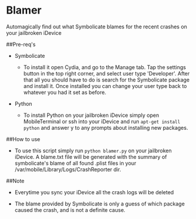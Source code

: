 Blamer
======

Automagically find out what Symbolicate blames for the recent crashes on your jailbroken iDevice

##Pre-req's
* Symbolicate
    * To install it open Cydia, and go to the Manage tab. Tap the settings button in the top right corner,
    and select user type 'Developer'. After that all you should have to do is search for the Symbolicate package
    and install it. Once installed you can change your user type back to whatever you had it set as before.

* Python
    * To install Python on your jailbroken iDevice simply open MobileTerminal or ssh into your iDevice and run
    `apt-get install python` and answer y to any prompts about installing new packages.

##How to use
* To use this script simply run `python blamer.py` on your jailbroken iDevice. A blame.txt file will be generated with
the summary of symbolicate's blame of all found .plist files in your /var/mobile/Library/Logs/CrashReporter dir.

##Note
* Everytime you sync your iDevice all the crash logs will be deleted

* The blame provided by Symbolicate is only a guess of which package caused the crash, and is not a definite
cause.
